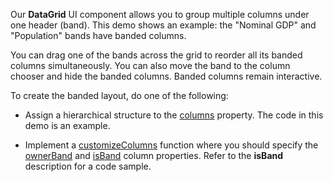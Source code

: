 Our **DataGrid** UI component allows you to group multiple columns under one header (band). This demo shows an example: the "Nominal GDP" and "Population" bands have banded columns.

You can drag one of the bands across the grid to reorder all its banded columns simultaneously. You can also move the band to the column chooser and hide the banded columns. Banded columns remain interactive.

To create the banded layout, do one of the following:

* Assign a hierarchical structure to the [columns](/Documentation/ApiReference/UI_Components/dxDataGrid/Configuration/columns/) property. The code in this demo is an example.

* Implement a [customizeColumns](/Documentation/ApiReference/UI_Components/dxDataGrid/Configuration/#customizeColumns) function where you should specify the [ownerBand](/Documentation/ApiReference/UI_Components/dxDataGrid/Configuration/columns/#ownerBand) and [isBand](/Documentation/ApiReference/UI_Components/dxDataGrid/Configuration/columns/#isBand) column properties. Refer to the **isBand** description for a code sample.
